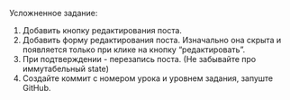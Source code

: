 Усложненное задание:
1. Добавить кнопку редактирования поста.
2. Добавить форму редактирования поста. Изначально она скрыта и появляется только при клике на кнопку “редактировать”.
3. При подтверждении - перезапись поста.
(Не забывайте про иммутабельный state)
4. Создайте коммит с номером урока и уровнем задания, запуште GitHub.
